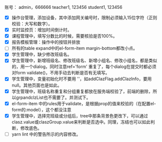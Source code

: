 
账号：
admin，666666
teacher1, 123456
student1, 123456

-[x] 操作台管理，添加设备，其中添加网关编号时，限制必须输入15位字符（正则校验：大写和数字）。
-[x] 实时监控页：增加时间倒计时。
-[x] 课程管理中，填写分数比的时候，需要核验是否100%。
-[x] 报告模板管理：操作中的按钮并排放
-[ ] 所有的table expand中的el-form-item margin-bottom都改小点。
-[x] 学生管理中，缺少修改班级名。
-[x] 学生管理中，新增班级名、修改班级名、新增小组名、修改小组名，都是类似的，用一个dialog，同时注意ref='form' 重复了，每个dialog在提交时都必须对form validate()，不用手动去判断是否有无填写。
-[x] 学生管理中，变量初始化时不要用 ''，如addClazFlag.addClazInfo，要用null。其他页面也是如此。
-[x] 学生管理中，班级名称重复和分组重复都放在服务端校验了，前端的删除，所以grpandclzList也不需要了。并测试下。
-[x] el-form-item 中的rules用于validate，是根据prop的值来校验的（在配置el-form的:model），这个都没注意
-[x] 学生管理中，选择完班级或分组后，tree中那条背景色更改下，可以通过clasz.value或claszGroup.value来判断是否选中。同理，冻结也可以如此判断，修改底色。
-[ ] yarn lint 中的警告所示的内容修改。
